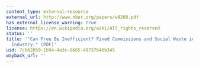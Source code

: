 ```yaml
---
content_type: external-resource
external_url: http://www.nber.org/papers/w9208.pdf
has_external_license_warning: true
license: https://en.wikipedia.org/wiki/All_rights_reserved
status: ''
title: '"Can Free Be Inefficient? Fixed Commissions and Social Waste in the Real Estate
  Industry." (PDF)'
uid: 7cb62059-1b94-4a3c-8665-49737646b345
wayback_url: ''
---
```

